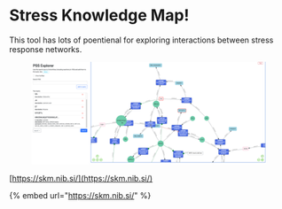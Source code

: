 # Stress Knowledge Map!



This tool has lots of poentienal for exploring interactions between stress response networks.&#x20;

<figure><img src=".gitbook/assets/image.png" alt=""><figcaption></figcaption></figure>

[https://skm.nib.si/](https://skm.nib.si/)

{% embed url="https://skm.nib.si/" %}
